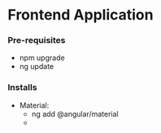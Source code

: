 # Frontend Application

### Pre-requisites
* npm upgrade
* ng update

### Installs
* Material: 
    * ng add @angular/material
    * 
